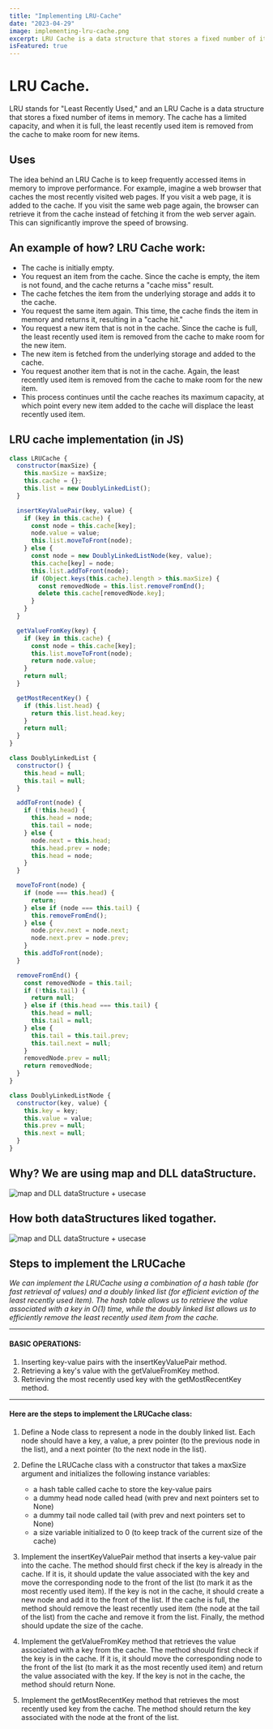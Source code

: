 ```yaml
---
title: "Implementing LRU-Cache"
date: "2023-04-29"
image: implementing-lru-cache.png
excerpt: LRU Cache is a data structure that stores a fixed number of items in memory.
isFeatured: true
---
```


# LRU Cache.

LRU stands for "Least Recently Used," and an LRU Cache is a data structure that stores a fixed number of items in memory. The cache has a limited capacity, and when it is full, the least recently used item is removed from the cache to make room for new items.

## Uses

The idea behind an LRU Cache is to keep frequently accessed items in memory to improve performance. For example, imagine a web browser that caches the most recently visited web pages. If you visit a web page, it is added to the cache. If you visit the same web page again, the browser can retrieve it from the cache instead of fetching it from the web server again. This can significantly improve the speed of browsing.

## An example of how? LRU Cache work:

- The cache is initially empty.
- You request an item from the cache. Since the cache is empty, the item is not found, and the cache returns a "cache miss" result.
- The cache fetches the item from the underlying storage and adds it to the cache.
- You request the same item again. This time, the cache finds the item in memory and returns it, resulting in a "cache hit."
- You request a new item that is not in the cache. Since the cache is full, the least recently used item is removed from the cache to make room for the new item.
- The new item is fetched from the underlying storage and added to the cache.
- You request another item that is not in the cache. Again, the least recently used item is removed from the cache to make room for the new item.
- This process continues until the cache reaches its maximum capacity, at which point every new item added to the cache will displace the least recently used item.

## LRU cache implementation (in JS)

```javascript
class LRUCache {
  constructor(maxSize) {
    this.maxSize = maxSize;
    this.cache = {};
    this.list = new DoublyLinkedList();
  }

  insertKeyValuePair(key, value) {
    if (key in this.cache) {
      const node = this.cache[key];
      node.value = value;
      this.list.moveToFront(node);
    } else {
      const node = new DoublyLinkedListNode(key, value);
      this.cache[key] = node;
      this.list.addToFront(node);
      if (Object.keys(this.cache).length > this.maxSize) {
        const removedNode = this.list.removeFromEnd();
        delete this.cache[removedNode.key];
      }
    }
  }

  getValueFromKey(key) {
    if (key in this.cache) {
      const node = this.cache[key];
      this.list.moveToFront(node);
      return node.value;
    }
    return null;
  }

  getMostRecentKey() {
    if (this.list.head) {
      return this.list.head.key;
    }
    return null;
  }
}

class DoublyLinkedList {
  constructor() {
    this.head = null;
    this.tail = null;
  }

  addToFront(node) {
    if (!this.head) {
      this.head = node;
      this.tail = node;
    } else {
      node.next = this.head;
      this.head.prev = node;
      this.head = node;
    }
  }

  moveToFront(node) {
    if (node === this.head) {
      return;
    } else if (node === this.tail) {
      this.removeFromEnd();
    } else {
      node.prev.next = node.next;
      node.next.prev = node.prev;
    }
    this.addToFront(node);
  }

  removeFromEnd() {
    const removedNode = this.tail;
    if (!this.tail) {
      return null;
    } else if (this.head === this.tail) {
      this.head = null;
      this.tail = null;
    } else {
      this.tail = this.tail.prev;
      this.tail.next = null;
    }
    removedNode.prev = null;
    return removedNode;
  }
}

class DoublyLinkedListNode {
  constructor(key, value) {
    this.key = key;
    this.value = value;
    this.prev = null;
    this.next = null;
  }
}
```

## Why? We are using map and DLL dataStructure.

![map and DLL dataStructure + usecase](lazybaby.png)

## How both dataStructures liked togather.

![map and DLL dataStructure + usecase](key-node-diagram.png)

## Steps to implement the LRUCache

_We can implement the LRUCache using a combination of a hash table (for fast retrieval of values) and a doubly linked list (for efficient eviction of the least recently used item). The hash table allows us to retrieve the value associated with a key in O(1) time, while the doubly linked list allows us to efficiently remove the least recently used item from the cache._

---

#### BASIC OPERATIONS:

1. Inserting key-value pairs with the insertKeyValuePair method.
2. Retrieving a key's value with the getValueFromKey method.
3. Retrieving the most recently used key with the getMostRecentKey method.

---

#### Here are the steps to implement the LRUCache class:

1. Define a Node class to represent a node in the doubly linked list. Each node should have a key, a value, a prev pointer (to the previous node in the list), and a next pointer (to the next node in the list).

2. Define the LRUCache class with a constructor that takes a maxSize argument and initializes the following instance variables:

   - a hash table called cache to store the key-value pairs
   - a dummy head node called head (with prev and next pointers set to None)
   - a dummy tail node called tail (with prev and next pointers set to None)
   - a size variable initialized to 0 (to keep track of the current size of the cache)

3. Implement the insertKeyValuePair method that inserts a key-value pair into the cache. The method should first check if the key is already in the cache. If it is, it should update the value associated with the key and move the corresponding node to the front of the list (to mark it as the most recently used item). If the key is not in the cache, it should create a new node and add it to the front of the list. If the cache is full, the method should remove the least recently used item (the node at the tail of the list) from the cache and remove it from the list. Finally, the method should update the size of the cache.

4. Implement the getValueFromKey method that retrieves the value associated with a key from the cache. The method should first check if the key is in the cache. If it is, it should move the corresponding node to the front of the list (to mark it as the most recently used item) and return the value associated with the key. If the key is not in the cache, the method should return None.

5. Implement the getMostRecentKey method that retrieves the most recently used key from the cache. The method should return the key associated with the node at the front of the list.
